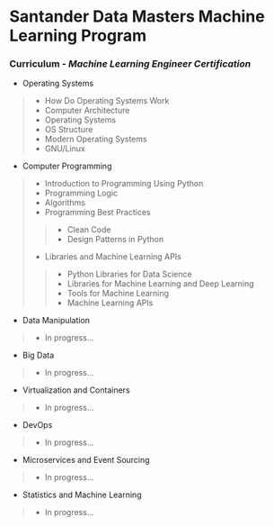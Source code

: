 # Santander Data Masters Machine Learning Program

### __Curriculum - _Machine Learning Engineer Certification___

* Operating Systems
> * How Do Operating Systems Work
> * Computer Architecture
> * Operating Systems
> * OS Structure
> * Modern Operating Systems
> * GNU/Linux

* Computer Programming
> * Introduction to Programming Using Python
> * Programming Logic
> * Algorithms
> * Programming Best Practices
>> * Clean Code
>> * Design Patterns in Python
> * Libraries and Machine Learning APIs
>> * Python Libraries for Data Science
>> * Libraries for Machine Learning and Deep Learning
>> * Tools for Machine Learning
>> * Machine Learning APIs

* Data Manipulation
> * In progress...
* Big Data
> * In progress...
* Virtualization and Containers
> * In progress...
* DevOps
> * In progress...
* Microservices and Event Sourcing
> * In progress...
* Statistics and Machine Learning
> * In progress...